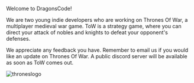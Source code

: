 Welcome to DragonsCode! 

We are two young indie developers who are working on Thrones Of War, a multiplayer medieval war game. ToW
is a strategy game, where you can direct your attack of nobles and knights to defeat your opponent's defenses. 

We appreciate any feedback you have. Remember to email us if you would like an update 
on Thrones Of War. A public discord server will be available as soon as ToW comes out.



![throneslogo](https://user-images.githubusercontent.com/105818592/169139546-b933b16e-89a3-40b4-b0cd-d72f62ec0336.png)
